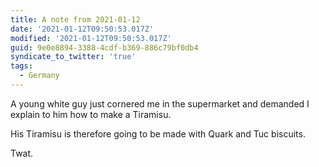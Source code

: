 ```yaml
---
title: A note from 2021-01-12
date: '2021-01-12T09:50:53.017Z'
modified: '2021-01-12T09:50:53.017Z'
guid: 9e0e8894-3388-4cdf-b369-886c79bf0db4
syndicate_to_twitter: 'true'
tags:
  - Germany
---
```

A young white guy just cornered me in the supermarket and demanded I explain to him how to make a Tiramisu. 

His Tiramisu is therefore going to be made with Quark and Tuc biscuits.

Twat.
